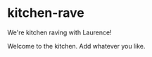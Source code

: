 kitchen-rave
============

We're kitchen raving with Laurence!

Welcome to the kitchen. Add whatever you like.
